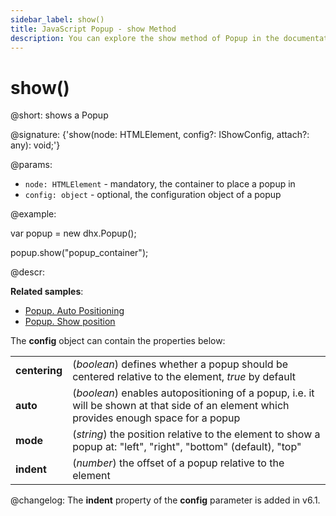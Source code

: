```yaml
---
sidebar_label: show()
title: JavaScript Popup - show Method 
description: You can explore the show method of Popup in the documentation of the DHTMLX JavaScript UI library. Browse developer guides and API reference, try out code examples and live demos, and download a free 30-day evaluation version of DHTMLX Suite 7.
---
```


# show()

@short: shows a Popup

@signature: {'show(node: HTMLElement, config?: IShowConfig, attach?: any): void;'}

@params:
- `node: HTMLElement` - mandatory, the container to place a popup in
- `config: object` - optional, the configuration object of a popup

@example:
<div id="popup_container"></div>

var popup = new dhx.Popup();

popup.show("popup_container");

@descr:

**Related samples**:
- [Popup. Auto Positioning](https://snippet.dhtmlx.com/bz1ekc71)
- [Popup. Show position](https://snippet.dhtmlx.com/bu4uj2ik)

The **config** object can contain the properties below:

<table>
	<tbody>
        <tr>
			<td><b>centering</b></td>
			<td>(<i>boolean</i>) defines whether a popup should be centered relative to the element, <i>true</i> by default</td>
		</tr>
        <tr>
			<td><b>auto</b></td>
			<td>(<i>boolean</i>) enables autopositioning of a popup, i.e. it will be shown at that side of an element which provides enough space for a popup</td>
		</tr>
        <tr>
			<td><b>mode</b></td>
			<td>(<i>string</i>) the position relative to the element to show a popup at: "left", "right", "bottom" (default), "top"</td>
		</tr>
        <tr>
			<td><b>indent</b></td>
			<td>(<i>number</i>) the offset of a popup relative to the element</td>
		</tr>
    </tbody>
</table>

@changelog:
The **indent** property of the **config** parameter is added in v6.1.

[comment]: # (@related:popup/work_with_popup.md#hidingshowing-popup)

[comment]: # (@relatedapi: popup/api/popup_hide_method.md)
